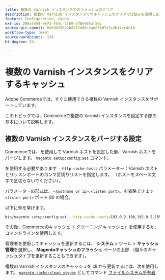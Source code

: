 ```yaml
---
title: 複数の Varnish インスタンスでのキャッシュのクリア
description: 複数の Varnish インスタンスでのキャッシュのクリアの仕組みを説明します。
feature: Configuration, Cache
exl-id: 289a4e54-9e73-454c-bfb9-e78e405af56c
source-git-commit: 8d0d8f9822b88f2dd8cbae8f6d7e3cdb14cc4848
workflow-type: tm+mt
source-wordcount: '176'
ht-degree: 1%

---
```


# 複数の Varnish インスタンスをクリアするキャッシュ

Adobe Commerceでは、すぐに使用できる複数の Varnish インスタンスをサポートしています。

このトピックでは、Commerceで複数の Varnish インスタンスを設定する際の基本について説明します。

## 複数の Varnish インスタンスをパージする設定

Commerceでは、を使用して Varnish ホストを設定した後、Varnish ホストをパージします。 [`magento setup:config:set`](../../installation/tutorials/deployment.md) コマンド。

を使用する必要があります `--http-cache-hosts` パラメーター：Varnish ホストとリッスンポートのコンマ区切りリストを指定します。 （ホストをスペース文字で区切らないでください）。

パラメーターの形式は、 `<hostname or ip>:<listen port>`。を省略できます `<listen port>` ポート 80 の場合。

以下に例を挙げます。

```bash
bin/magento setup:config:set --http-cache-hosts=192.0.2.100,192.0.2.155:8080
```

その後、Commerceのキャッシュ（ _クリーニング_ キャッシュ）を使用するか、コマンドラインを使用します。

管理者を使用してキャッシュを更新するには、 **システム** > ツール > **キャッシュ管理**&#x200B;を選択し、 **Magentoキャッシュのフラッシュ** ページの上部 （個々のキャッシュタイプを更新することもできます）。

複数の Varnish インスタンスのキャッシュを cli から更新するには、次を使用します。 [`magento cache:clean <type>`](../cli/manage-cache.md#clean-and-flush-cache-types) としてコマンド [ファイルシステム所有者](../../installation/prerequisites/file-system/overview.md).
